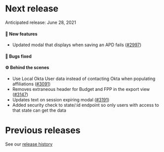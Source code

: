 # Next release

Anticipated release: June 28, 2021

#### 🚀 New features

- Updated modal that displays when saving an APD fails ([#2997])

#### 🐛 Bugs fixed


#### ⚙️ Behind the scenes

- Use Local Okta User data instead of contacting Okta when populating affiliations ([#3091])
- Removes extraneous header for Budget and FPP in the export view ([#3147])
- Updates text on session expiring modal ([#3191])
- Added security check to state/:id endpoint so only users with access to that state can get the data

# Previous releases

See our [release history](https://github.com/CMSgov/eAPD/releases)

[#3091]: https://github.com/CMSgov/eAPD/issues/3091
[#2997]: https://github.com/CMSgov/eAPD/issues/2997
[#3147]: https://github.com/CMSgov/eAPD/issues/3147
[#3191]: https://github.com/CMSgov/eAPD/issues/3191
